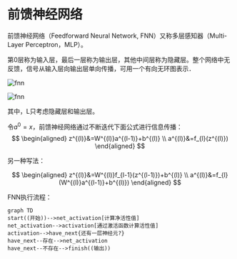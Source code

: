 # 前馈神经网络

前馈神经网络（Feedforward Neural Network, FNN）又称多层感知器（Multi-Layer Perceptron，MLP）。

第0层称为输入层，最后一层称为输出层，其他中间层称为隐藏层。整个网络中无反馈，信号从输入层向输出层单向传播，可用一个有向无环图表示．

![fnn](/img/fnn.png)

![fnn](/img/fnn_symbol.png)

其中，L只考虑隐藏层和输出层。

令$a^{0}=x$，前馈神经网络通过不断迭代下面公式进行信息传播：
$$
\begin{aligned}
    z^{(l)}&=W^{(l)}a^{(l-1)}+b^{(l)} \\
    a^{(l)}&=f_{l}(z^{(l)})
\end{aligned}
$$

另一种写法：

$$
\begin{aligned}
    z^{(l)}&=W^{(l)}f_{l-1}(z^{(l-1)})+b^{(l)} \\
    a^{(l)}&=f_{l}(W^{(l)}a^{(l-1)}+b^{(l)})
\end{aligned}
$$

FNN执行流程：

```mermaid
graph TD
start((开始))-->net_activation[计算净活性值]
net_activation-->activation[通过激活函数计算活性值]
activation-->have_next{还有一层神经元?}
have_next--存在-->net_activation
have_next--不存在-->finish((输出))
```